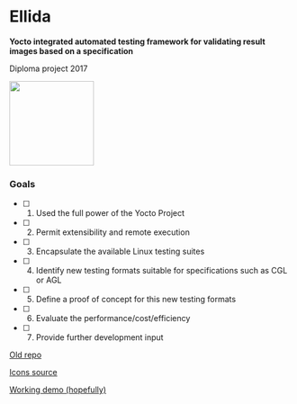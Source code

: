 # Ellida

**Yocto integrated automated testing framework for validating result images based on a specification**

Diploma project 2017

<img src="https://s-media-cache-ak0.pinimg.com/736x/5a/76/dd/5a76dd560d3550f6aba646b2667f0eb6.jpg" width=150>

### Goals

- [ ] 1. Used the full power of the Yocto Project
- [ ] 2. Permit extensibility and remote execution
- [ ] 3. Encapsulate the available Linux testing suites
- [ ] 4. Identify new testing formats suitable for specifications such as CGL or AGL
- [ ] 5. Define a proof of concept for this new testing formats
- [ ] 6. Evaluate the performance/cost/efficiency
- [ ] 7. Provide further development input

[Old repo](https://github.com/VoltBit/diploma)

[Icons source](http://www.flaticon.com/packs/vikings)

[Working demo (hopefully)](http://voltbit.go.ro:5000/)
